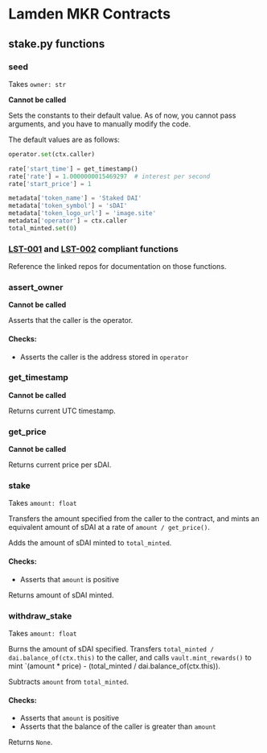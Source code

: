 # Lamden MKR Contracts

## stake.py functions

### seed
Takes `owner: str`

**Cannot be called**

Sets the constants to their default value. As of now, you cannot pass arguments, and you have to manually modify the code.

The default values are as follows:
```python
operator.set(ctx.caller)

rate['start_time'] = get_timestamp()
rate['rate'] = 1.0000000015469297  # interest per second
rate['start_price'] = 1

metadata['token_name'] = 'Staked DAI'
metadata['token_symbol'] = 'sDAI'
metadata['token_logo_url'] = 'image.site'
metadata['operator'] = ctx.caller
total_minted.set(0)
```

### [LST-001](https://github.com/Lamden-Standards/LST001) and [LST-002](https://github.com/Lamden-Standards/LST002) compliant functions

Reference the linked repos for documentation on those functions.

### assert_owner

**Cannot be called**

Asserts that the caller is the operator.

#### Checks: 

- Asserts the caller is the address stored in `operator`


### get_timestamp

**Cannot be called**

Returns current UTC timestamp.


### get_price

**Cannot be called**

Returns current price per sDAI.


### stake
Takes `amount: float`

Transfers the amount specified from the caller to the contract, and mints an equivalent amount of sDAI at a rate of `amount / get_price()`. 

Adds the amount of sDAI minted to `total_minted`. 

#### Checks: 

- Asserts that `amount` is positive 

Returns amount of sDAI minted.

### withdraw_stake
Takes `amount: float`

Burns the amount of sDAI specified. Transfers `total_minted / dai.balance_of(ctx.this)` to the caller, and calls `vault.mint_rewards()` to mint `(amount * price) - (total_minted / dai.balance_of(ctx.this)).

Subtracts `amount` from `total_minted`. 

#### Checks: 

- Asserts that `amount` is positive 
- Asserts that the balance of the caller is greater than `amount`

Returns `None`.

